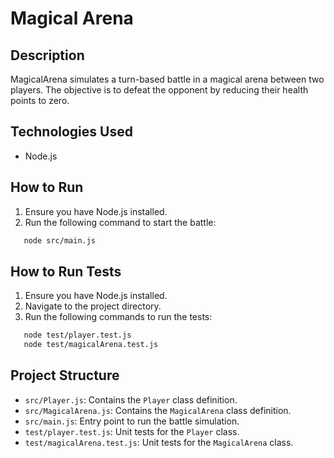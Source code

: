 # Magical Arena

## Description

MagicalArena simulates a turn-based battle in a magical arena between two players. The objective is to defeat the opponent by reducing their health points to zero.

## Technologies Used

- Node.js

## How to Run

1. Ensure you have Node.js installed.
2. Run the following command to start the battle:

```bash
   node src/main.js
```

## How to Run Tests

1. Ensure you have Node.js installed.
2. Navigate to the project directory.
3. Run the following commands to run the tests:

```bash
   node test/player.test.js
   node test/magicalArena.test.js
```

## Project Structure

- `src/Player.js`: Contains the `Player` class definition.
- `src/MagicalArena.js`: Contains the `MagicalArena` class definition.
- `src/main.js`: Entry point to run the battle simulation.
- `test/player.test.js`: Unit tests for the `Player` class.
- `test/magicalArena.test.js`: Unit tests for the `MagicalArena` class.
